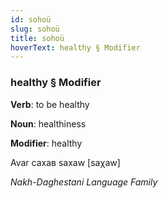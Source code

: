 ```yaml
---
id: sohoü
slug: sohoü
title: sohoü
hoverText: healthy § Modifier
---
```


### healthy § Modifier

**Verb**: to be healthy

**Noun**: healthiness

**Modifier**: healthy

Avar сахав saxaw [saχaw]

*Nakh-Daghestani Language Family*